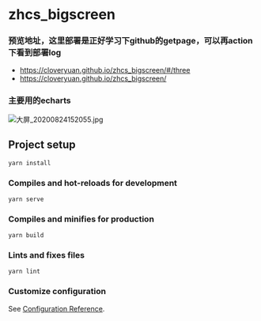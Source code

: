 # zhcs_bigscreen

### 预览地址，这里部署是正好学习下github的getpage，可以再action下看到部署log
- https://cloveryuan.github.io/zhcs_bigscreen/#/three
- https://cloveryuan.github.io/zhcs_bigscreen/

### 主要用的echarts
![大屏_20200824152055.jpg](https://upload-images.jianshu.io/upload_images/7522654-9c72c9648db883e8.jpg?imageMogr2/auto-orient/strip%7CimageView2/2/w/1240)

## Project setup
```
yarn install
```

### Compiles and hot-reloads for development
```
yarn serve
```

### Compiles and minifies for production
```
yarn build
```

### Lints and fixes files
```
yarn lint
```

### Customize configuration
See [Configuration Reference](https://cli.vuejs.org/config/).
